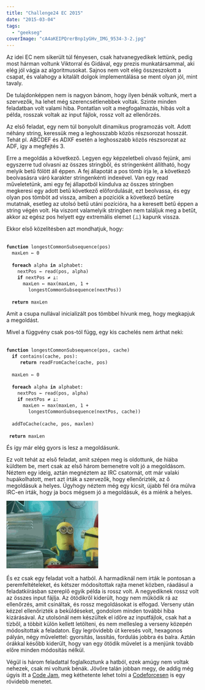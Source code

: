```yaml
---
title: "Challenge24 EC 2015"
date: "2015-03-04"
tags: 
  - "geekseg"
coverImage: "cA4aKEIPQrerBnp1yGHv_IMG_9534-3-2.jpg"
---
```


Az idei EC nem sikerült túl fényesen, csak hatvanegyedikek lettünk, pedig most hárman voltunk Viktorral és Gidával, egy prezis munkatársammal, aki elég jól vágja az algoritmusokat. Sajnos nem volt elég összeszokott a csapat, és valahogy a kitalált dolgok implementálása se ment olyan jól, mint tavaly.

De tulajdonképpen nem is nagyon bánom, hogy ilyen bénák voltunk, mert a szervezők, ha lehet még szerencsétlenebbek voltak. Szinte minden feladatban volt valami hiba. Pontatlan volt a megfogalmazás, hibás volt a példa, rosszak voltak az input fájlok, rossz volt az ellenőrzés.

Az első feladat, egy nem túl bonyolult dinamikus programozás volt. Adott néhány string, keressük meg a leghosszabb közös részsorozat hosszát. Tehát pl. ABCDEF és ADXF esetén a leghosszabb közös részsorozat az ADF, így a megfejtés 3.

Erre a megoldás a következő. Legyen egy képzeletbeli olvasó fejünk, ami egyszerre tud olvasni az összes stringből, és stringenként állítható, hogy melyik betű fölött áll éppen. A fej állapotát a pos tömb írja le, a következő beolvasásra váró karakter stringenkénti indexével. Van egy read műveletetünk, ami egy fej állapotból kiindulva az összes stringben megkeresi egy adott betű következő előfordulását, ezt beolvassa, és egy olyan pos tömböt ad vissza, amiben a pozíciók a következő betűre mutatnak, esetleg az utolsó betű utáni pozícióra, ha a keresett betű éppen a string végén volt. Ha viszont valamelyik stringben nem találjuk meg a betűt, akkor az egész pos helyett egy extremális elemet (⊥) kapunk vissza.

Ekkor első közelítésben azt mondhatjuk, hogy:

<pre><code>
<b>function</b> longestCommonSubsequence(pos)
  maxLen ← 0  

  <b>foreach</b> alpha <b>in</b> alphabet:
    nextPos ← read(pos, alpha)
    <b>if</b> nextPos ≠ ⊥:
      maxLen ← max(maxLen, 1 +
        longestCommonSubsequence(nextPos))

  <b>return</b> maxLen
</code></pre>

Amit a csupa nullával inicializált pos tömbbel hívunk meg, hogy megkapjuk a megoldást.

Mivel a függvény csak pos-tól függ, egy kis cachelés nem árthat neki:

<pre><code>
<b>function</b> longestCommonSubsequence(pos, cache)
  <b>if</b> contains(cache, pos): 
     <b>return</b> readFromCache(cache, pos)
  
  maxLen ← 0  

  <b>foreach</b> alpha <b>in</b> alphabet:
    nextPos ← read(pos, alpha)
    <b>if</b> nextPos ≠ ⊥:
      maxLen ← max(maxLen, 1 +
        longestCommonSubsequence(nextPos, cache))

  addToCache(cache, pos, maxlen)

 <b>return</b> maxLen
</code></pre>

És így már elég gyors is lesz a megoldásunk.

Ez volt tehát az első feladat, amit szépen meg is oldottunk, de hiába küldtem be, mert csak az első három bemenetre volt jó a megoldásom. Néztem egy ideig, aztán megnéztem az IRC csatornát, ott már valaki hupákolhatott, mert azt írták a szervezők, hogy ellenőrizték, az ő megoldásuk a helyes. Úgyhogy néztem még egy kicsit, újabb fél óra múlva IRC-en írták, hogy ja bocs mégsem jó a megoldásuk, és a miénk a helyes.

![4k7kp0I](images/4k7kp0I.gif)

És ez csak egy feladat volt a hatból. A harmadiknál nem írták le pontosan a peremfeltételeket, és kétszer módosítottak rajta menet közben, ráadásul a feladatkiírásban szereplő egyik példa is rossz volt. A negyediknek rossz volt az összes input fájlja. Az ötödikről kiderült, hogy nem működik rá az ellenőrzés, amit csináltak, és rossz megoldásokat is elfogad. Verseny után kézzel ellenőrizték a beküldéseket, gondolom minden további hiba kizárásával. Az utolsónál nem készültek el időre az inputfájlok, csak hat a tízből, a többit külön kellett letölteni, és nem mellesleg a verseny közepén módosítottak a feladaton. Egy legrövidebb út keresés volt, hexagonos pályán, négy művelettel: gyorsítás, lassítás, fordulás jobbra és balra. Aztán órákkal később kiderült, hogy van egy ötödik művelet is a menjünk tovább előre minden módosítás nélkül.

Végül is három feladattal foglalkoztunk a hatból, ezek amúgy nem voltak nehezek, csak mi voltunk bénák. Jövőre talán jobban megy, de addig még úgyis itt a [Code Jam](https://code.google.com/codejam), meg kéthetente lehet tolni a [Codeforcesen](http://codeforces.com/ "Codeforcesen") is egy rövidebb menetet.
